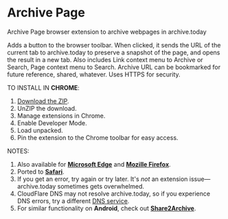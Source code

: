 # Archive Page
Archive Page browser extension to archive webpages in archive.today

Adds a button to the browser toolbar.
When clicked, it sends the URL of the current tab to archive.today to preserve a snapshot of the page, and opens the result in a new tab.
Also includes Link context menu to Archive or Search, Page context menu to Search. 
Archive URL can be bookmarked for future reference, shared, whatever. Uses HTTPS for security.

TO INSTALL IN **CHROME**:
1. [Download the ZIP](Archive%20Page%20for%20Chrome.zip).
2. UnZIP the download.
3. Manage extensions in Chrome.
4. Enable Developer Mode.
5. Load unpacked.
6. Pin the extension to the Chrome toolbar for easy access.

NOTES:
1. Also available for **[Microsoft Edge](https://microsoftedge.microsoft.com/addons/detail/archive-page/llldbgankiiaiobhnjpbllpijlidinaf)** and **[Mozille Firefox](https://addons.mozilla.org/en-US/firefox/addon/archive-page/)**.
2. Ported to **[Safari](https://archive-page-extension.en.softonic.com/iphone)**.
3. If you get an error, try again or try later. It's _not_ an extension issue—archive.today sometimes gets overwhelmed.
4. CloudFlare DNS may not resolve archive.today, so if you experience DNS errors, try a different [DNS service](https://www.techradar.com/news/best-dns-server).
5. For similar functionality on **Android**, check out **[Share2Archive](https://play.google.com/store/apps/details?id=com.navasgroup.share2archive&hl=en_US)**.
